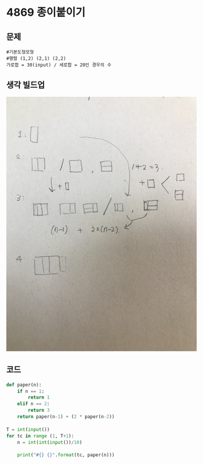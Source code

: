 # 4869 종이붙이기

## 문제

```
#기본도형모형
#행렬 (1,2) (2,1) (2,2)
가로합 = 30(input) / 세로합 = 20인 경우의 수
```

## 생각 빌드업

![image-20220303185937725.png](https://github.com/squirrelabbit/TIL/blob/master/algorithm/%EC%95%8C%EA%B3%A0%EB%A6%AC%EC%A6%98%20%EC%8B%A4%EC%A0%84%EB%AC%B8%EC%A0%9C/4869%20%EC%A2%85%EC%9D%B4%EB%B6%99%EC%9D%B4%EA%B8%B0.assets/image-20220303185937725.png?raw=true)

## 코드

```python
def paper(n):
    if n == 1:
        return 1
    elif n == 2:
        return 3
    return paper(n-1) + (2 * paper(n-2))

T = int(input())
for tc in range (1, T+1):
    n = int(int(input())/10)
    
    print("#{} {}".format(tc, paper(n)))
```

